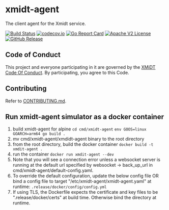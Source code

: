 # xmidt-agent
The client agent for the Xmidt service.

[![Build Status](https://github.com/xmidt-org/xmidt-agent/actions/workflows/ci.yml/badge.svg)](https://github.com/xmidt-org/xmidt-agent/actions/workflows/ci.yml)
[![codecov.io](http://codecov.io/github/xmidt-org/xmidt-agent/coverage.svg?branch=main)](http://codecov.io/github/xmidt-org/xmidt-agent?branch=main)
[![Go Report Card](https://goreportcard.com/badge/github.com/xmidt-org/xmidt-agent)](https://goreportcard.com/report/github.com/xmidt-org/xmidt-agent)
[![Apache V2 License](http://img.shields.io/badge/license-Apache%20V2-blue.svg)](https://github.com/xmidt-org/xmidt-agent/blob/main/LICENSE)
[![GitHub Release](https://img.shields.io/github/release/xmidt-org/xmidt-agent.svg)](CHANGELOG.md)


## Code of Conduct

This project and everyone participating in it are governed by the [XMiDT Code Of Conduct](https://xmidt.io/code_of_conduct/). 
By participating, you agree to this Code.


## Contributing

Refer to [CONTRIBUTING.md](CONTRIBUTING.md).

## Run xmidt-agent simulator as a docker container
1. build xmidt-agent for alpine
    ```cd cmd/xmidt-agent```
    ```env GOOS=linux GOARCH=arm64 go build .```
2. mv cmd/xmidt-agent/xmdidt-agent binary to the root directory 
3. from the root directory, build the docker container
    ```docker build -t xmdit-agent .```
4. run the container 
    ```docker run xmdit-agent --dev```
5. Note that you will see a connection error unless a websocket server is running at the default url specified by websocket -> back_up_url in cmd/xmidt-agent/default-config.yaml.
6. To override the default configuration, update the below config file OR bind a config file to target "/etc/xmidt-agent/xmidt-agent.yaml" at runtime:
```.release/docker/config/config.yml```
7. If using TLS, the Dockerfile expects the certificate and key files to be ".release/docker/certs" at build time.  Otherwise bind the directory at runtime. 

